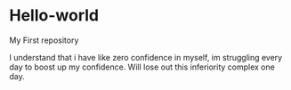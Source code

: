 # Hello-world
My First repository 

I understand that i have like zero confidence in myself, im struggling every day to boost up my confidence. Will lose out this inferiority complex one day. 
